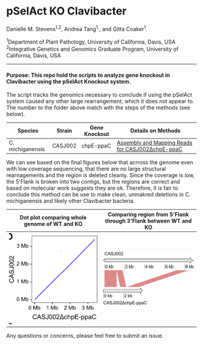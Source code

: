 # pSelAct KO Clavibacter

Danielle M. Stevens<sup>1,2</sup>, Andrea Tang<sup>1,</sup>, and Gitta Coaker<sup>1</sup>.

<sup>1</sup>Department of Plant Pathology, University of California, Davis, USA <br />
<sup>2</sup>Integrative Genetics and Genomics Graduate Program, University of California, Davis, USA <br />

---

#### Purpose: This repo hold the scripts to analyze gene knockout in Clavibacter using the pSelAct Knockout system.


The script tracks the genomics necessary to conclude if using the pSelAct system caused any other large rearrangement, which it does not appear to. The number to the folder above match with the steps of the methods (see below).

|Species|Strain|Gene Knockout|Details on Methods|
|------|----------|---------|-------------------|
|C. michiganensis|CASJ002|chpE-ppaC|[Assembly and Mapping Reads for CASJ002ΔchpE-ppaC](Assembly_and_Mapping_methods_DMS092.md)|

We can see based on the final figures below that acrross the genome even with low coverage sequencing, that there are no large structural rearnagements and the region is deleted cleanly. Since the coverage is low, the 5'Flank is broken into two contigs, but the regions are correct and based on molecular work suggests they are ok. Therefore, it is fair to conclude this method can be use to make clean, unmakred deletions in C. michiganensis and likely other Clavibacter bacteria.

|Dot plot comparing whole genome of WT and KO |  Comparing region from 5'Flank through 3'Flank between WT and KO |
:-------------------------:|:-------------------------:
![](/images_for_github/Figure2D.png) |  ![](/images_for_github/Figure2E.png)


Any questions or concerns, please feel free to submit an issue.

